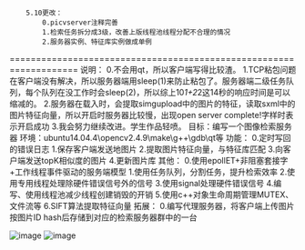 		5.10更改：
			0.picvserver注释完善
			1.检索任务拆分成3级，改善上版线程池线程分配不合理的情况
			2.服务器实例、特征库实例做成单例
===================================================================
		说明：
			0.不会用qt，所以客户端写得比较渣。
			1.TCP粘包问题在客户端没有解决，所以服务器端用sleep(1)来防止粘包了。服务器端二级任务队列，每个队列在没工作时会sleep(2)，所以综上10*1+2*2这14秒的响应时间是可以缩减的。
			2.服务器在载入时，会提取simgupload中的图片的特征，读取sxml中的图片特征向量，所以开启时服务器比较慢，出现open server complete!字样时表示开启成功
			3.我会努力继续改进。学生作品轻喷。
		目标：编写一个图像检索服务器
		环境：ubuntu14.04.4\opencv2.4.9\make\g++\gdb\qt等
		功能：
			0.定时写回的错误日志
			1.保存客户端发送地图片
			2.提取图片特征向量，与特征库匹配
			3.向客户端发送topK相似度的图片
			4.更新图片库
		其他：
			0.使用epollET+非阻塞套接字+工作线程事件驱动的服务端模型
       			1.使用任务队列，分割任务，提升检索效率
			2.使用专用线程处理除硬件错误信号外的信号
        		3.使用signal处理硬件错误信号
        		4.编写、使用线程池减少线程创建销毁的开销
        		5.使用c++对象生命周期管理MUTEX、文件流等
			6.SIFT算法提取特征向量
		拓展：
			0.编写代理服务器，将客户端上传图片按图片ID hash后存储到对应的检索服务器群中的一台

![image](https://github.com/tangsancai/imageserver/blob/master/result/result.jpg)
![image](https://github.com/tangsancai/imageserver/blob/master/result/result2.jpg)





